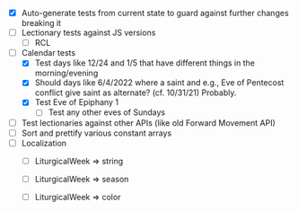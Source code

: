 - [x] Auto-generate tests from current state to guard against further changes breaking it
- [ ] Lectionary tests against JS versions
  - [ ] RCL
- [ ] Calendar tests
  - [x] Test days like 12/24 and 1/5 that have different things in the morning/evening
  - [x] Should days like 6/4/2022 where a saint and e.g., Eve of Pentecost conflict give saint as alternate? (cf. 10/31/21) Probably.
  - [x] Test Eve of Epiphany 1
    - [ ] Test any other eves of Sundays
- [ ] Test lectionaries against other APIs (like old Forward Movement API)
- [ ] Sort and prettify various constant arrays
- [ ] Localization
  - [ ] LiturgicalWeek => string
  - [ ] LiturgicalWeek => season
  - [ ] LiturgicalWeek => color

